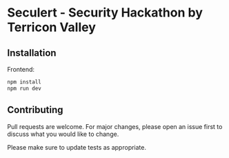 # Seculert - Security Hackathon by Terricon Valley

## Installation

Frontend:

```bash
npm install
npm run dev
```

## Contributing

Pull requests are welcome. For major changes, please open an issue first
to discuss what you would like to change.

Please make sure to update tests as appropriate.
